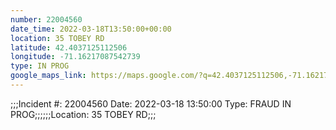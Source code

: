 ```yaml
---
number: 22004560
date_time: 2022-03-18T13:50:00+00:00
location: 35 TOBEY RD
latitude: 42.4037125112506
longitude: -71.16217087542739
type: IN PROG
google_maps_link: https://maps.google.com/?q=42.4037125112506,-71.16217087542739
---
```


;;;Incident #: 22004560  Date: 2022-03-18 13:50:00   Type: FRAUD IN PROG;;;;;;Location: 35 TOBEY RD;;;
